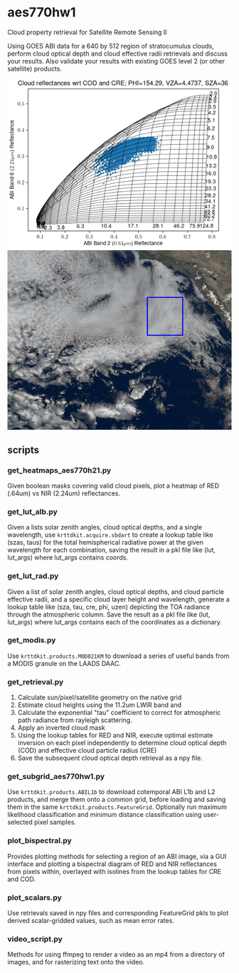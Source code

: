 # aes770hw1

Cloud property retrieval for Satellite Remote Sensing II

Using GOES ABI data for a 640 by 512 region of stratocumulus clouds,
perform cloud optical depth and cloud effective radii retrievals and
discuss your results. Also validate your results with existing GOES
level 2 (or other satellite) products.

<p align="center">
  <img width="600" src="https://github.com/Mitchell-D/aes770hw1/blob/main/report/figs/bispec_seabreeze.png" />
  <img width="600" src="https://github.com/Mitchell-D/aes770hw1/blob/main/report/figs/bispec_seabreeze_domain.png" />
</p>

## scripts

### get\_heatmaps\_aes770h21.py

Given boolean masks covering valid cloud pixels, plot a heatmap of
RED (.64um) vs NIR (2.24um) reflectances.

### get\_lut\_alb.py

Given a lists solar zenith angles, cloud optical depths, and
a single wavelength, use `krttdkit.acquire.sbdart` to create a lookup
table like (szas, taus) for the total hemispherical radiative power
at the given wavelength for each combination, saving the result in
a pkl file like (lut, lut\_args) where lut\_args contains coords.

### get\_lut\_rad.py

Given a list of solar zenith angles, cloud optical depths, and cloud
particle effective radii, and a specific cloud layer height and
wavelength, generate a lookup table like (sza, tau, cre, phi, uzen)
depicting the TOA radiance through the atmospheric column. Save the
result as a pkl file like (lut, lut\_args) where lut\_args contains
each of the coordinates as a dictionary.

### get\_modis.py

Use `krttdkit.products.MOD021KM` to download a series of useful bands
from a MODIS granule on the LAADS DAAC.

### get\_retrieval.py

1. Calculate sun/pixel/satellite geometry on the native grid
2. Estimate cloud heights using the 11.2um LWIR band and
3. Calculate the exponential "tau" coefficient to correct for
   atmospheric path radiance from rayleigh scattering.
4. Apply an inverted cloud mask
5. Using the lookup tables for RED and NIR, execute optimal estimate
   inversion on each pixel independently to determine cloud optical
   depth (COD) and effective cloud particle radius (CRE)
6. Save the subsequent cloud optical depth retrieval as a npy file.

### get\_subgrid\_aes770hw1.py

Use `krttdkit.products.ABIL1b` to download cotemporal ABI L1b and L2
products, and merge them onto a common grid, before loading and
saving them in the same `krttdkit.products.FeatureGrid`. Optionally
run maximum likelihood classification and minimum distance
classification using user-selected pixel samples.

### plot\_bispectral.py

Provides plotting methods for selecting a region of an ABI image, via
a GUI interface and plotting a bispectral diagram of RED and NIR
reflectances from pixels within, overlayed with isolines from the
lookup tables for CRE and COD.

### plot\_scalars.py

Use retrievals saved in npy files and corresponding FeatureGrid pkls
to plot derived scalar-gridded values, such as mean error rates.

### video\_script.py

Methods for using ffmpeg to render a video as an mp4 from a directory
of images, and for rasterizing text onto the video.
